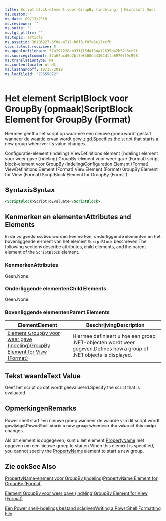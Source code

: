 ```yaml
---
title: Script block-element voor GroupBy (indeling) | Microsoft Docs
ms.custom: ''
ms.date: 09/13/2016
ms.reviewer: ''
ms.suite: ''
ms.tgt_pltfrm: ''
ms.topic: article
ms.assetid: 30183927-6f0e-4717-b6f5-f07a6e134cfb
caps.latest.revision: 6
ms.openlocfilehash: 37a297228eb33ff75daf94a12635d42b52c6cc9f
ms.sourcegitcommit: 52a67bcd9d7bf3e8600ea4302d1fa8970ff9c998
ms.translationtype: MT
ms.contentlocale: nl-NL
ms.lasthandoff: 10/15/2019
ms.locfileid: "72355872"
---
```

# <a name="scriptblock-element-for-groupby-format"></a><span data-ttu-id="bd713-102">Het element ScriptBlock voor GroupBy (opmaak)</span><span class="sxs-lookup"><span data-stu-id="bd713-102">ScriptBlock Element for GroupBy (Format)</span></span>

<span data-ttu-id="bd713-103">Hiermee geeft u het script op waarmee een nieuwe groep wordt gestart wanneer de waarde ervan wordt gewijzigd.</span><span class="sxs-lookup"><span data-stu-id="bd713-103">Specifies the script that starts a new group whenever its value changes.</span></span>

<span data-ttu-id="bd713-104">Configuratie-element (indeling) ViewDefinitions element (indeling) element voor weer gave (indeling) GroupBy-element voor weer gave (Format) script block-element voor GroupBy (indeling)</span><span class="sxs-lookup"><span data-stu-id="bd713-104">Configuration Element (Format) ViewDefinitions Element (Format) View Element (Format) GroupBy Element for View (Format) ScriptBlock Element for GroupBy (Format)</span></span>

## <a name="syntax"></a><span data-ttu-id="bd713-105">Syntaxis</span><span class="sxs-lookup"><span data-stu-id="bd713-105">Syntax</span></span>

```xml
<ScriptBlock>ScriptToEvaluate</ScriptBlock>
```

## <a name="attributes-and-elements"></a><span data-ttu-id="bd713-106">Kenmerken en elementen</span><span class="sxs-lookup"><span data-stu-id="bd713-106">Attributes and Elements</span></span>

<span data-ttu-id="bd713-107">In de volgende secties worden kenmerken, onderliggende elementen en het bovenliggende element van het element `ScriptBlock` beschreven.</span><span class="sxs-lookup"><span data-stu-id="bd713-107">The following sections describe attributes, child elements, and the parent element of the `ScriptBlock` element.</span></span>

### <a name="attributes"></a><span data-ttu-id="bd713-108">Kenmerken</span><span class="sxs-lookup"><span data-stu-id="bd713-108">Attributes</span></span>

<span data-ttu-id="bd713-109">Geen.</span><span class="sxs-lookup"><span data-stu-id="bd713-109">None.</span></span>

### <a name="child-elements"></a><span data-ttu-id="bd713-110">Onderliggende elementen</span><span class="sxs-lookup"><span data-stu-id="bd713-110">Child Elements</span></span>

<span data-ttu-id="bd713-111">Geen.</span><span class="sxs-lookup"><span data-stu-id="bd713-111">None.</span></span>

### <a name="parent-elements"></a><span data-ttu-id="bd713-112">Bovenliggende elementen</span><span class="sxs-lookup"><span data-stu-id="bd713-112">Parent Elements</span></span>

|<span data-ttu-id="bd713-113">Element</span><span class="sxs-lookup"><span data-stu-id="bd713-113">Element</span></span>|<span data-ttu-id="bd713-114">Beschrijving</span><span class="sxs-lookup"><span data-stu-id="bd713-114">Description</span></span>|
|-------------|-----------------|
|[<span data-ttu-id="bd713-115">Element GroupBy voor weer gave (indeling)</span><span class="sxs-lookup"><span data-stu-id="bd713-115">GroupBy Element for View (Format)</span></span>](./groupby-element-for-view-format.md)|<span data-ttu-id="bd713-116">Hiermee definieert u hoe een groep .NET-objecten wordt weer gegeven.</span><span class="sxs-lookup"><span data-stu-id="bd713-116">Defines how a group of .NET objects is displayed.</span></span>|

## <a name="text-value"></a><span data-ttu-id="bd713-117">Tekst waarde</span><span class="sxs-lookup"><span data-stu-id="bd713-117">Text Value</span></span>

<span data-ttu-id="bd713-118">Geef het script op dat wordt geëvalueerd.</span><span class="sxs-lookup"><span data-stu-id="bd713-118">Specify the script that is evaluated.</span></span>

## <a name="remarks"></a><span data-ttu-id="bd713-119">Opmerkingen</span><span class="sxs-lookup"><span data-stu-id="bd713-119">Remarks</span></span>

<span data-ttu-id="bd713-120">Power shell start een nieuwe groep wanneer de waarde van dit script wordt gewijzigd.</span><span class="sxs-lookup"><span data-stu-id="bd713-120">PowerShell starts a new group whenever the value of this script changes.</span></span>

<span data-ttu-id="bd713-121">Als dit element is opgegeven, kunt u het element [PropertyName](propertyname-element-for-groupby-format.md) niet opgeven om een nieuwe groep te starten.</span><span class="sxs-lookup"><span data-stu-id="bd713-121">When this element is specified, you cannot specify the [PropertyName](propertyname-element-for-groupby-format.md) element to start a new group.</span></span>

## <a name="see-also"></a><span data-ttu-id="bd713-122">Zie ook</span><span class="sxs-lookup"><span data-stu-id="bd713-122">See Also</span></span>

[<span data-ttu-id="bd713-123">PropertyName-element voor GroupBy (indeling)</span><span class="sxs-lookup"><span data-stu-id="bd713-123">PropertyName Element for GroupBy (Format)</span></span>](propertyname-element-for-groupby-format.md)

[<span data-ttu-id="bd713-124">Element GroupBy voor weer gave (indeling)</span><span class="sxs-lookup"><span data-stu-id="bd713-124">GroupBy Element for View (Format)</span></span>](groupby-element-for-view-format.md)

[<span data-ttu-id="bd713-125">Een Power shell-indelings bestand schrijven</span><span class="sxs-lookup"><span data-stu-id="bd713-125">Writing a PowerShell Formatting File</span></span>](writing-a-powershell-formatting-file.md)
